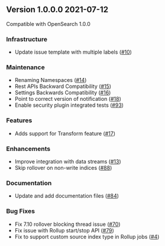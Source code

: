 ## Version 1.0.0.0 2021-07-12

Compatible with OpenSearch 1.0.0

### Infrastructure

* Update issue template with multiple labels ([#10](https://github.com/opensearch-project/index-management/pull/10))

### Maintenance

* Renaming Namespaces ([#14](https://github.com/opensearch-project/index-management/pull/14))
* Rest APIs Backward Compatibility ([#15](https://github.com/opensearch-project/index-management/pull/15))
* Settings Backwards Compatibility ([#16](https://github.com/opensearch-project/index-management/pull/16))
* Point to correct version of notification ([#18](https://github.com/opensearch-project/index-management/pull/18))
* Enable security plugin integrated tests ([#93](https://github.com/opensearch-project/index-management/pull/93))

### Features

* Adds support for Transform feature ([#17](https://github.com/opensearch-project/index-management/pull/17))

### Enhancements

* Improve integration with data streams ([#13](https://github.com/opensearch-project/index-management/pull/13))
* Skip rollover on non-write indices ([#88](https://github.com/opensearch-project/index-management/pull/88))

### Documentation 

* Update and add documentation files ([#84](https://github.com/opensearch-project/index-management/pull/84))

### Bug Fixes

* Fix 7.10 rollover blocking thread issue ([#70](https://github.com/opensearch-project/index-management/pull/70))
* Fix issue with Rollup start/stop API ([#79](https://github.com/opensearch-project/index-management/pull/79))
* Fix to support custom source index type in Rollup jobs ([#4](https://github.com/opensearch-project/index-management/pull/4)) 
